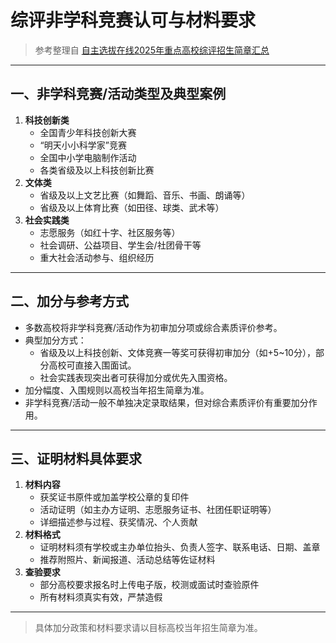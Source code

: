# 综评非学科竞赛认可与材料要求

> 参考整理自 [自主选拔在线2025年重点高校综评招生简章汇总](http://www.zizzs.com/gk/jianzhang/177271.html)

---

## 一、非学科竞赛/活动类型及典型案例

1. **科技创新类**
   - 全国青少年科技创新大赛
   - “明天小小科学家”竞赛
   - 全国中小学电脑制作活动
   - 各类省级及以上科技创新比赛
2. **文体类**
   - 省级及以上文艺比赛（如舞蹈、音乐、书画、朗诵等）
   - 省级及以上体育比赛（如田径、球类、武术等）
3. **社会实践类**
   - 志愿服务（如红十字、社区服务等）
   - 社会调研、公益项目、学生会/社团骨干等
   - 重大社会活动参与、组织经历

---

## 二、加分与参考方式

- 多数高校将非学科竞赛/活动作为初审加分项或综合素质评价参考。
- 典型加分方式：
  - 省级及以上科技创新、文体竞赛一等奖可获得初审加分（如+5~10分），部分高校可直接入围面试。
  - 社会实践表现突出者可获得加分或优先入围资格。
- 加分幅度、入围规则以高校当年招生简章为准。
- 非学科竞赛/活动一般不单独决定录取结果，但对综合素质评价有重要加分作用。

---

## 三、证明材料具体要求

1. **材料内容**
   - 获奖证书原件或加盖学校公章的复印件
   - 活动证明（如主办方证明、志愿服务证书、社团任职证明等）
   - 详细描述参与过程、获奖情况、个人贡献
2. **材料格式**
   - 证明材料须有学校或主办单位抬头、负责人签字、联系电话、日期、盖章
   - 推荐附照片、新闻报道、活动总结等佐证材料
3. **查验要求**
   - 部分高校要求报名时上传电子版，校测或面试时查验原件
   - 所有材料须真实有效，严禁造假

---

> 具体加分政策和材料要求请以目标高校当年招生简章为准。
